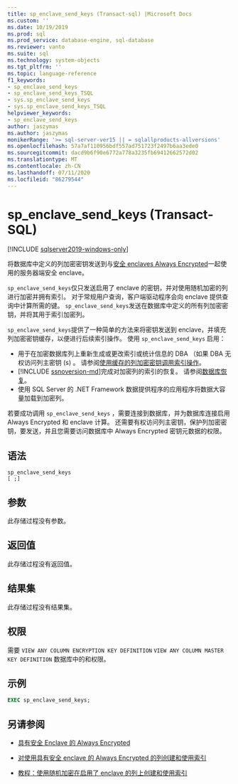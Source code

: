 ```yaml
---
title: sp_enclave_send_keys (Transact-sql) |Microsoft Docs
ms.custom: ''
ms.date: 10/19/2019
ms.prod: sql
ms.prod_service: database-engine, sql-database
ms.reviewer: vanto
ms.suite: sql
ms.technology: system-objects
ms.tgt_pltfrm: ''
ms.topic: language-reference
f1_keywords:
- sp_enclave_send_keys
- sp_enclave_send_keys_TSQL
- sys.sp_enclave_send_keys
- sys.sp_enclave_send_keys_TSQL
helpviewer_keywords:
- sp_enclave_send_keys
author: jaszymas
ms.author: jaszymas
monikerRange: '>= sql-server-ver15 || = sqlallproducts-allversions'
ms.openlocfilehash: 57a7af110956bdf557ad751723f2497b6aa3ede0
ms.sourcegitcommit: dacd9b6f90e6772a778a3235fb69412662572d02
ms.translationtype: MT
ms.contentlocale: zh-CN
ms.lasthandoff: 07/11/2020
ms.locfileid: "86279544"
---
```

# <a name="sp_enclave_send_keys-transact-sql"></a>sp_enclave_send_keys (Transact-SQL)
[!INCLUDE [sqlserver2019-windows-only](../../includes/applies-to-version/sqlserver2019-windows-only.md)]

将数据库中定义的列加密密钥发送到与[安全 enclaves Always Encrypted](../security/encryption/always-encrypted-enclaves.md)一起使用的服务器端安全 enclave。

`sp_enclave_send_keys`仅只发送启用了 enclave 的密钥，并对使用随机加密的列进行加密并拥有索引。 对于常规用户查询，客户端驱动程序会向 enclave 提供查询中计算所需的键。 `sp_enclave_send_keys`发送在数据库中定义的所有列加密密钥，并将其用于索引加密列。 

`sp_enclave_send_keys`提供了一种简单的方法来将密钥发送到 enclave，并填充列加密密钥缓存，以便进行后续索引操作。 使用 `sp_enclave_send_keys` 启用：
- 用于在加密数据库列上重新生成或更改索引或统计信息的 DBA （如果 DBA 无权访问列主密钥 (s) 。 请参阅[使用缓存的列加密密钥调用索引操作](../security/encryption/always-encrypted-enclaves-create-use-indexes.md#invoke-indexing-operations-using-cached-column-encryption-keys)。
- [!INCLUDE [ssnoversion-md](../../includes/ssnoversion-md.md)]完成对加密列的索引的恢复。 请参阅[数据库恢复](../security/encryption/always-encrypted-enclaves.md#database-recovery)。
- 使用 SQL Server 的 .NET Framework 数据提供程序的应用程序将数据大容量加载到加密列。

若要成功调用 `sp_enclave_send_keys` ，需要连接到数据库，并为数据库连接启用 Always Encrypted 和 enclave 计算。 还需要有权访问列主密钥，保护列加密密钥，要发送，并且您需要访问数据库中 Always Encrypted 密钥元数据的权限。 

## <a name="syntax"></a>语法  
  
```
sp_enclave_send_keys
[ ;]  
```

## <a name="arguments"></a>参数

此存储过程没有参数。

## <a name="return-value"></a>返回值

此存储过程没有返回值。
  
## <a name="result-sets"></a>结果集

此存储过程没有结果集。
  
## <a name="permissions"></a>权限

 需要 `VIEW ANY COLUMN ENCRYPTION KEY DEFINITION` `VIEW ANY COLUMN MASTER KEY DEFINITION` 数据库中的和权限。  
  
## <a name="examples"></a>示例  
  
```sql
EXEC sp_enclave_send_keys;  
```

## <a name="see-also"></a>另请参阅
- [具有安全 Enclave 的 Always Encrypted](../security/encryption/always-encrypted-enclaves.md) 
 
- [对使用具有安全 enclave 的 Always Encrypted 的列创建和使用索引](../security/encryption/always-encrypted-enclaves-create-use-indexes.md)

- [教程：使用随机加密在启用了 enclave 的列上创建和使用索引](../security/tutorial-creating-using-indexes-on-enclave-enabled-columns-using-randomized-encryption.md)
